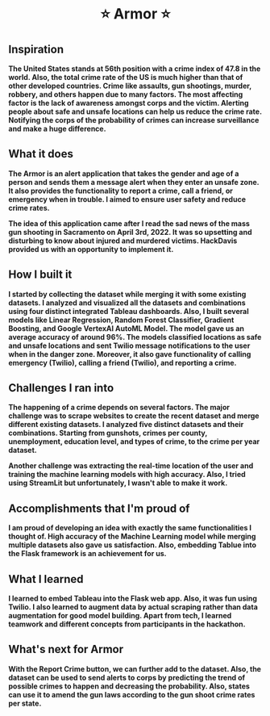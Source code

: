 <p>
  <h1 align="center"><b> ⭐ Armor ⭐</h1>
</p>


## Inspiration

The United States stands at 56th position with a crime index of 47.8 in the world. Also, the total crime rate of the US is much higher than that of other developed countries. Crime like assaults, gun shootings, murder, robbery, and others happen due to many factors. The most affecting factor is the lack of awareness amongst corps and the victim. Alerting people about safe and unsafe locations can help us reduce the crime rate.
Notifying the corps of the probability of crimes can increase surveillance and make a huge difference.

## What it does

The Armor is an alert application that takes the gender and age of a person and sends them a message alert when they enter an unsafe zone. It also provides the functionality to report a crime, call a friend, or emergency when in trouble. I aimed to ensure user safety and reduce crime rates.

The idea of this application came after I read the sad news of the mass gun shooting in Sacramento on April 3rd, 2022. It was so upsetting and disturbing to know about injured and murdered victims. HackDavis provided us with an opportunity to implement it. 


## How I built it

I started by collecting the dataset while merging it with some existing datasets. I analyzed and visualized all the datasets and combinations using four distinct integrated Tableau dashboards. Also, I built several models like Linear Regression, Random Forest Classifier, Gradient Boosting, and Google VertexAI AutoML Model. The model gave us an average accuracy of around 96%. The models classified locations as safe and unsafe locations and sent Twilio message notifications to the user when in the danger zone. Moreover, it also gave functionality of calling emergency (Twilio), calling a friend (Twilio), and reporting a crime.

## Challenges I ran into
The happening of a crime depends on several factors. The major challenge was to scrape websites to create the recent dataset and merge different existing datasets. I analyzed five distinct datasets and their combinations. Starting from gunshots, crimes per county, unemployment, education level, and types of crime, to the crime per year dataset.

Another challenge was extracting the real-time location of the user and training the machine learning models with high accuracy. Also, I tried using StreamLit but unfortunately, I wasn't able to make it work.


## Accomplishments that I'm proud of

I am proud of developing an idea with exactly the same functionalities I thought of. High accuracy of the Machine Learning model while merging multiple datasets also gave us satisfaction. Also, embedding Tablue into the Flask framework is an achievement for us.

## What I learned

I learned to embed Tableau into the Flask web app. Also, it was fun using Twilio. I also learned to augment data by actual scraping rather than data augmentation for good model building. Apart from tech, I learned teamwork and different concepts from participants in the hackathon.

## What's next for Armor

With the Report Crime button, we can further add to the dataset. Also, the dataset can be used to send alerts to corps by predicting the trend of possible crimes to happen and decreasing the probability.  Also, states can use it to amend the gun laws according to the gun shoot crime rates per state.
